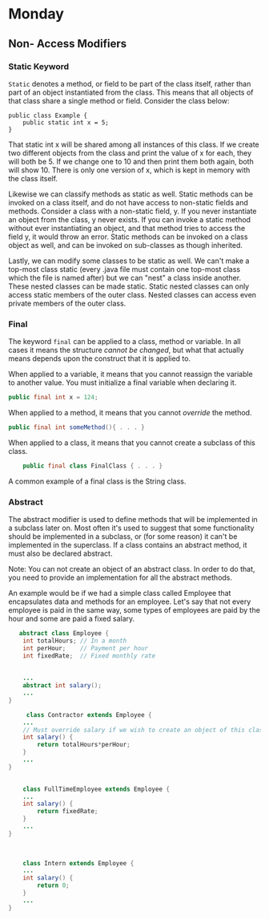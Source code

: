 # Monday

## Non- Access Modifiers

### Static Keyword
`Static` denotes a method, or field to be part of the class itself, rather than part of an object instantiated from the class. This means that all objects of that class share a single method or field. Consider the class below:
  
```
public class Example {
    public static int x = 5;
}
```
  
That static int x will be shared among all instances of this class. If we create two different objects from the class and print the value of x for each, they will both be 5. If we change one to 10 and then print them both again, both will show 10. There is only one version of x, which is kept in memory with the class itself.
  
Likewise we can classify methods as static as well. Static methods can be invoked on a class itself, and do not have access to non-static fields and methods. Consider a class with a non-static field, y. If you never instantiate an object from the class, y never exists. If you can invoke a static method without ever instantiating an object, and that method tries to access the field y, it would throw an error. Static methods can be invoked on a class object as well, and can be invoked on sub-classes as though inherited.
  
Lastly, we can modify some classes to be static as well. We can't make a top-most class static (every .java file must contain one top-most class which the file is named after) but we can "nest" a class inside another. These nested classes can be made static. Static nested classes can only access static members of the outer class. Nested classes can access even private members of the outer class.

### Final

The keyword `final` can be applied to a class, method or variable. In all cases it means the structure _cannot be changed_, but what that actually means depends upon the construct that it is applied to.

When applied to a variable, it means that you cannot reassign the variable to another value. You must initialize a final variable when declaring it.

```java
public final int x = 124;
```
When applied to a method, it means that you cannot _override_ the method.

```java
public final int someMethod(){ . . . }
```

When applied to a class, it means that you cannot create a subclass of this class.

```java
    public final class FinalClass { . . . }
```

A common example of a final class is the String class.

### Abstract

The abstract modifier is used to define methods that will be implemented in a subclass later on. Most often it's used to suggest that some functionality should be implemented in a subclass, or (for some reason) it can't be implemented in the superclass. If a class contains an abstract method, it must also be declared abstract.

Note: You can not create an object of an abstract class. In order to do that, you need to provide an implementation for all the abstract methods.

An example would be if we had a simple class called Employee that encapsulates data and methods for an employee. Let's say that not every employee is paid in the same way, some types of employees are paid by the hour and some are paid a fixed salary.

```java
   abstract class Employee {
    int totalHours; // In a month
    int perHour;    // Payment per hour
    int fixedRate;  // Fixed monthly rate
    
    
    ...
    abstract int salary();
    ...  
}
```

```java
     class Contractor extends Employee {
    ...
    // Must override salary if we wish to create an object of this class
    int salary() {
        return totalHours*perHour; 
    }
    ...
}
```

```java
        
    class FullTimeEmployee extends Employee {
    ...
    int salary() {
        return fixedRate; 
    }
    ...
}
```

```java
     
    
    class Intern extends Employee {
    ...
    int salary() {
        return 0; 
    }
    ...
}
```


